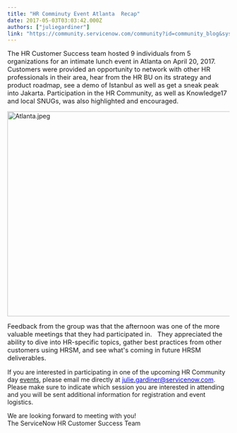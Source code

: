 ```yaml
---
title: "HR Comminuty Event Atlanta  Recap"
date: 2017-05-03T03:03:42.000Z
authors: ["juliegardiner"]
link: "https://community.servicenow.com/community?id=community_blog&sys_id=6f5e2eaddbd0dbc01dcaf3231f96192c"
---
```

<p><span style="font-size: 11.0pt;">The HR Customer Success team hosted 9 individuals from 5 organizations for an intimate lunch event in Atlanta on April 20, 2017.   Customers were provided an opportunity to network with other HR professionals in their area, hear from the HR BU on its strategy and product roadmap, see a demo of Istanbul as well as get a sneak peak into Jakarta. Participation in the HR Community, as well as Knowledge17 and local SNUGs, was also highlighted and encouraged.</span></p><p></p><p><img  alt="Atlanta.jpeg" class="image-1 jive-image" src="1159ef7ddb181fc03eb27a9e0f961961.iix" style="width: 620px; height: 465px;"/></p><p></p><p><span style="font-size: 11.0pt;">Feedback from the group was that the afternoon was one of the more valuable meetings that they had participated in.   They appreciated the ability to dive into HR-specific topics, gather best practices from other customers using HRSM, and see what's coming in future HRSM deliverables. </span></p><p></p><p style="margin-top: auto; margin-bottom: auto;">If you are interested in participating in one of the upcoming HR Community day <a title="" _jive_internal="true" href="/community?id=community_blog&sys_id=356dea29dbd0dbc01dcaf3231f961960">events</a>, please email me directly at <a class="jive-link-email-small" href="mailto:julie.gardiner@servicenow.com"><span style="color: blue;">julie.gardiner@servicenow.com</span></a>. Please make sure to indicate which session you are interested in attending and you will be sent additional information for registration and event logistics.</p><p></p><p style="margin-top: auto; margin-bottom: auto;">We are looking forward to meeting with you!</p><p style="margin-top: auto; margin-bottom: auto;">The ServiceNow HR Customer Success Team</p>